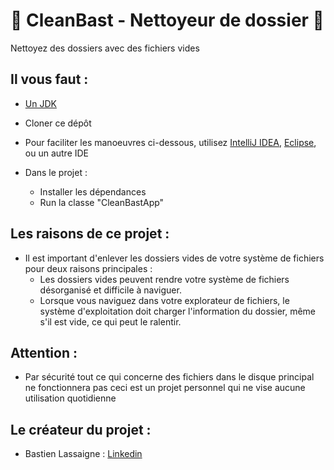 # 📁 CleanBast - Nettoyeur de dossier 📁

Nettoyez des dossiers avec des fichiers vides

## Il vous faut :

* [Un JDK](https://www.oracle.com/fr/java/technologies/downloads/)

* Cloner ce dépôt

* Pour faciliter les manoeuvres ci-dessous, utilisez [IntelliJ IDEA](https://www.jetbrains.com/idea/download/#section=windows), [Eclipse](https://www.eclipse.org/downloads/), ou un autre IDE

* Dans le projet :

    * Installer les dépendances
    * Run la classe "CleanBastApp"

## Les raisons de ce projet :

* Il est important d'enlever les dossiers vides de votre système de fichiers pour deux raisons principales :
  * Les dossiers vides peuvent rendre votre système de fichiers désorganisé et difficile à naviguer.
  * Lorsque vous naviguez dans votre explorateur de fichiers, 
    le système d'exploitation doit charger l'information du dossier, 
    même s'il est vide, ce qui peut le ralentir.

## Attention :

* Par sécurité tout ce qui concerne des fichiers
  dans le disque principal ne fonctionnera pas
  ceci est un projet personnel qui ne vise aucune
  utilisation quotidienne

## Le créateur du projet :

* Bastien Lassaigne : [Linkedin](https://www.linkedin.com/in/bastien-lassaigne-8aa665222/)
